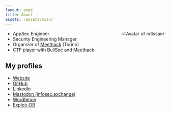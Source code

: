```yaml
---
layout: page
title: About
assets: /assets/misc/
---
```


<img src="{{page.assets}}avatar-m3ssap0.png" style="height: auto; max-width: 42%; float: right; border-radius: 50%;" alt="Avatar of m3ssap0" />

* AppSec Engineer
* Security Engineering Manager
* Organizer of [Meethack](https://meethack.it) (Torino)
* CTF player with [BullSoc](https://ctftime.org/team/80532) and [Meethack](https://ctftime.org/team/299713)

## My profiles

* [Website](https://m3ssap0.github.io)
* [GitHub](https://github.com/m3ssap0)
* [LinkedIn](https://www.linkedin.com/in/antoniofrancescosardella)
* [Mastodon (infosec.exchange)](https://infosec.exchange/@m3ssap0)
* [Wordfence](https://www.wordfence.com/threat-intel/vulnerabilities/researchers/antonio-francesco-sardella)
* [Exploit-DB](https://www.exploit-db.com/?author=9361)
